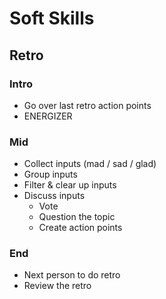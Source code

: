 # Soft Skills
## Retro
### Intro
- Go over last retro action points
- ENERGIZER
### Mid
- Collect inputs (mad / sad / glad)
- Group inputs
- Filter & clear up inputs
- Discuss inputs
	- Vote
	- Question the topic
	- Create action points
### End
- Next person to do retro
- Review the retro